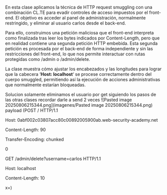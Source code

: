 En esta clase aplicamos la técnica de HTTP request smuggling con una combinación CL.TE para evadir controles de acceso impuestos por el front-end. El objetivo es acceder al panel de administración, normalmente restringido, y eliminar al usuario carlos desde el back-end.

Para ello, construimos una petición maliciosa que el front-end interpreta como finalizada tras leer los bytes indicados por Content-Length, pero que en realidad contiene una segunda petición HTTP embebida. Esta segunda petición es procesada por el back-end de forma independiente y sin las restricciones del front-end, lo que nos permite interactuar con rutas protegidas como /admin o /admin/delete.

La clase muestra cómo ajustar los encabezados y las longitudes para lograr que la cabecera ‘**Host: localhost**‘ se procese correctamente dentro del cuerpo smuggled, permitiendo así la ejecución de acciones administrativas que normalmente estarían bloqueadas.

Solucion
solamente eliminamos el usuario por get siguiendo los pasos de las otras clases recordar darle a send 2 veces
![Pasted image 20250806215344.png](imagenes/Pasted image 20250806215344.png)
payload (POST / HTTP/1.1

Host: 0abf002c03807acc80c00892005900ab.web-security-academy.net

Content-Length: 90

Transfer-Encoding: chunked



0



GET /admin/delete?username=carlos HTTP/1.1

Host: localhost

Content-Length: 10



x=)
